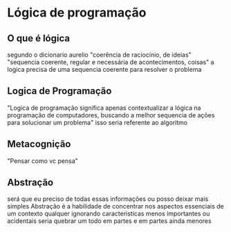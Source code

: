 # Lógica de programação

## O que é lógica
segundo o dicionario aurelio
"coerência de raciocínio, de ideias"
"sequencia coerente, regular e necessária de acontecimentos, coisas"
a logica precisa de uma sequencia coerente para resolver o problema 

## Logica de Programação

"Logica de programação significa apenas contextualizar a lógica na programação de computadores, buscando a melhor sequencia de ações para solucionar um problema"
isso seria referente ao algoritmo

## Metacognição

"Pensar como vc pensa"


## Abstração

será que eu preciso de todas essas informações ou posso deixar mais simples 
Abstração é a habilidade de concentrar nos aspectos essenciais de um contexto qualquer ignorando caracteristicas menos importantes ou acidentais
seria quebrar um todo em partes e em partes ainda menores
